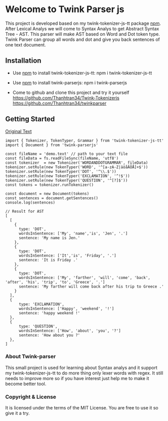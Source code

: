 # Welcome to Twink Parser js

This project is developed based on my twink-tokenizer-js-tt package [npm](https://www.npmjs.com/package/twink-tokenizer-js-tt). 
After Lexical Analys we will come to Syntax Analys to get Abstract Syntax Tree - AST. This parser will make AST based on Word and 
Dot token type. Twink Parser can group all words and dot and give you back sentences of one text document. 

## Installation
- Use [npm](https://www.npmjs.com/package/twink-tokenizer-js-tt) to install twink-tokenizer-js-tt:
npm i twink-tokenizer-js-tt

- Use [npm](https://www.npmjs.com/package/twink-parserjs) to install twink-parserjs:
npm i twink-parserjs

- Come to github and clone this project and try it yourself
https://github.com/Thanhtran34/Twink-Tokenizerjs
https://github.com/Thanhtran34/twinkparser


## Getting Started

[Original Text](./public/img/original.PNG)

```
import { Tokenizer, TokenTyper, Grammar } from 'twink-tokenizer-js-tt'
import { Document } from 'twink-parserjs'

const fileName = 'demo.text' // path to your text file
const fileData = fs.readFileSync(fileName, 'utf8')
const tokenizer  = new Tokenizer('WORDANDDOTGRAMMAR', fileData)
tokenizer.setRule(new TokenTyper('WORD', '^[a-zA-Z|äöåÄÖÅ]+$'))
tokenizer.setRule(new TokenTyper('DOT', '^\\.$'))
tokenizer.setRule(new TokenTyper('EXCLAMATION', '^!$'))
tokenizer.setRule(new TokenTyper('QUESTION', '^[?]$'))
const tokens = tokenizer.runTokenizer()

const document = new Document(tokens)
const sentences = document.getSentences()
console.log(sentences)

// Result for AST
[
  [
    {
      type: 'DOT',
      wordsInSentence: ['My', 'name','is', 'Jen', '.']
      sentence: 'My name is Jen.'
    },
    {
      type: 'DOT',
      wordsInSentence: ['It','is', 'Friday', '.']
      sentence: 'It is Friday .'
    },
    {
      type: 'DOT',
      wordsInSentence: ['My', 'farther', 'will', 'come', 'back', 'after', 'his', 'trip', 'to', 'Greece', '.']
      sentence: 'My farther will come back after his trip to Greece .'
    }
  ], 
  {
      type: 'EXCLAMATION',
      wordsInSentence: ['Happy', 'weekend', '!']
      sentence: 'happy weekend !'
  },
  {
      type: 'QUESTION',
      wordsInSentence: ['How', 'about', 'you', '?']
      sentence: 'How about you ?'
  },
]

```

### About Twink-parser
This small project is used for learning about Syntax analys and it support my twink-tokenizer-js-tt to do more thing only lexer words with regex. It still needs to improve more so if you have interest just help me to make it become better tool. 

### Copyright & License
It is licensed under the terms of the MIT License. You are free to use it so give it a try.